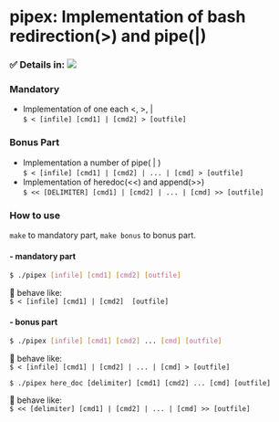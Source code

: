 # pipex: Implementation of bash redirection(>) and pipe(|)

### ✅ Details in: <a href="https://meadow-anchovy-6ba.notion.site/pipex-8ad93bd2ad0c4c5a8651b47e9d22b5aa?pvs=4"><img src="https://img.shields.io/badge/Notion-000000?style=flat-square&logo=Notion&logoColor=white&link=https://www.notion.so/2b896c0fcee14adb999bf86f3f274467"></a>

### Mandatory
- Implementation of one each <, >, |   
```$ < [infile] [cmd1] | [cmd2] > [outfile]```    

### Bonus Part
- Implementation a number of pipe( | )  
```$ < [infile] [cmd1] | [cmd2] | ... | [cmd] > [outfile]```
- Implementation of heredoc(<<) and append(>>)  
```$ << [DELIMITER] [cmd1] | [cmd2] | ... | [cmd] >> [outfile]```

### How to use
```make``` to mandatory part, ```make bonus``` to bonus part.  
#### - mandatory part
```bash
$ ./pipex [infile] [cmd1] [cmd2] [outfile]
```
🔺 behave like:  
```$ < [infile] [cmd1] | [cmd2]  [outfile]```  

#### - bonus part
```bash
$ ./pipex [infile] [cmd1] [cmd2] ... [cmd] [outfile]
```
🔺 behave like:  
```$ < [infile] [cmd1] | [cmd2] | ... | [cmd] > [outfile]```
```
$ ./pipex here_doc [delimiter] [cmd1] [cmd2] ... [cmd] [outfile]
```
🔺 behave like:  
```$ << [delimiter] [cmd1] | [cmd2] | ... | [cmd] >> [outfile]```
